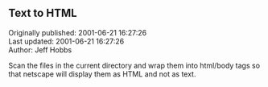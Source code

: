 ## Text to HTML  
Originally published: 2001-06-21 16:27:26  
Last updated: 2001-06-21 16:27:26  
Author: Jeff Hobbs  
  
Scan the files in the current directory and wrap them into html/body tags so that netscape will display them as HTML and not as text.